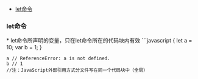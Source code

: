 * [let命令](#1)

<h3 id="1">let命令</h3>
* let命令所声明的变量，只在let命令所在的代码块内有效
```javascript
    {
      let a = 10;
      var b = 1;
    }
    
    a // ReferenceError: a is not defined.
    b // 1
    //注：JavaScript外部引用方式分文件写在同一个代码块中（全局）
```

